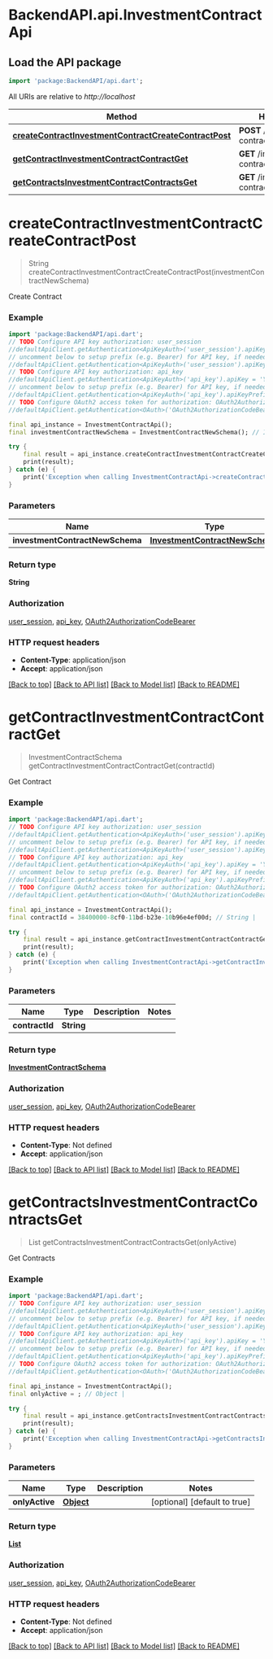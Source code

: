 # BackendAPI.api.InvestmentContractApi

## Load the API package
```dart
import 'package:BackendAPI/api.dart';
```

All URIs are relative to *http://localhost*

 Method                                                                                                                                | HTTP request                                  | Description     
---------------------------------------------------------------------------------------------------------------------------------------|-----------------------------------------------|-----------------
 [**createContractInvestmentContractCreateContractPost**](InvestmentContractApi.md#createcontractinvestmentcontractcreatecontractpost) | **POST** /investment-contract/create_contract | Create Contract 
 [**getContractInvestmentContractContractGet**](InvestmentContractApi.md#getcontractinvestmentcontractcontractget)                     | **GET** /investment-contract/contract         | Get Contract    
 [**getContractsInvestmentContractContractsGet**](InvestmentContractApi.md#getcontractsinvestmentcontractcontractsget)                 | **GET** /investment-contract/contracts        | Get Contracts   


# **createContractInvestmentContractCreateContractPost**
> String createContractInvestmentContractCreateContractPost(investmentContractNewSchema)

Create Contract

### Example
```dart
import 'package:BackendAPI/api.dart';
// TODO Configure API key authorization: user_session
//defaultApiClient.getAuthentication<ApiKeyAuth>('user_session').apiKey = 'YOUR_API_KEY';
// uncomment below to setup prefix (e.g. Bearer) for API key, if needed
//defaultApiClient.getAuthentication<ApiKeyAuth>('user_session').apiKeyPrefix = 'Bearer';
// TODO Configure API key authorization: api_key
//defaultApiClient.getAuthentication<ApiKeyAuth>('api_key').apiKey = 'YOUR_API_KEY';
// uncomment below to setup prefix (e.g. Bearer) for API key, if needed
//defaultApiClient.getAuthentication<ApiKeyAuth>('api_key').apiKeyPrefix = 'Bearer';
// TODO Configure OAuth2 access token for authorization: OAuth2AuthorizationCodeBearer
//defaultApiClient.getAuthentication<OAuth>('OAuth2AuthorizationCodeBearer').accessToken = 'YOUR_ACCESS_TOKEN';

final api_instance = InvestmentContractApi();
final investmentContractNewSchema = InvestmentContractNewSchema(); // InvestmentContractNewSchema | 

try {
    final result = api_instance.createContractInvestmentContractCreateContractPost(investmentContractNewSchema);
    print(result);
} catch (e) {
    print('Exception when calling InvestmentContractApi->createContractInvestmentContractCreateContractPost: $e\n');
}
```

### Parameters

 Name                            | Type                                                              | Description | Notes 
---------------------------------|-------------------------------------------------------------------|-------------|-------
 **investmentContractNewSchema** | [**InvestmentContractNewSchema**](InvestmentContractNewSchema.md) |             |

### Return type

**String**

### Authorization

[user_session](../README.md#user_session), [api_key](../README.md#api_key), [OAuth2AuthorizationCodeBearer](../README.md#OAuth2AuthorizationCodeBearer)

### HTTP request headers

- **Content-Type**: application/json
- **Accept**: application/json

[[Back to top]](#) [[Back to API list]](../README.md#documentation-for-api-endpoints) [[Back to Model list]](../README.md#documentation-for-models) [[Back to README]](../README.md)

# **getContractInvestmentContractContractGet**
> InvestmentContractSchema getContractInvestmentContractContractGet(contractId)

Get Contract

### Example
```dart
import 'package:BackendAPI/api.dart';
// TODO Configure API key authorization: user_session
//defaultApiClient.getAuthentication<ApiKeyAuth>('user_session').apiKey = 'YOUR_API_KEY';
// uncomment below to setup prefix (e.g. Bearer) for API key, if needed
//defaultApiClient.getAuthentication<ApiKeyAuth>('user_session').apiKeyPrefix = 'Bearer';
// TODO Configure API key authorization: api_key
//defaultApiClient.getAuthentication<ApiKeyAuth>('api_key').apiKey = 'YOUR_API_KEY';
// uncomment below to setup prefix (e.g. Bearer) for API key, if needed
//defaultApiClient.getAuthentication<ApiKeyAuth>('api_key').apiKeyPrefix = 'Bearer';
// TODO Configure OAuth2 access token for authorization: OAuth2AuthorizationCodeBearer
//defaultApiClient.getAuthentication<OAuth>('OAuth2AuthorizationCodeBearer').accessToken = 'YOUR_ACCESS_TOKEN';

final api_instance = InvestmentContractApi();
final contractId = 38400000-8cf0-11bd-b23e-10b96e4ef00d; // String | 

try {
    final result = api_instance.getContractInvestmentContractContractGet(contractId);
    print(result);
} catch (e) {
    print('Exception when calling InvestmentContractApi->getContractInvestmentContractContractGet: $e\n');
}
```

### Parameters

 Name           | Type       | Description | Notes 
----------------|------------|-------------|-------
 **contractId** | **String** |             |

### Return type

[**InvestmentContractSchema**](InvestmentContractSchema.md)

### Authorization

[user_session](../README.md#user_session), [api_key](../README.md#api_key), [OAuth2AuthorizationCodeBearer](../README.md#OAuth2AuthorizationCodeBearer)

### HTTP request headers

- **Content-Type**: Not defined
- **Accept**: application/json

[[Back to top]](#) [[Back to API list]](../README.md#documentation-for-api-endpoints) [[Back to Model list]](../README.md#documentation-for-models) [[Back to README]](../README.md)

# **getContractsInvestmentContractContractsGet**
> List<InvestmentContractSchema> getContractsInvestmentContractContractsGet(onlyActive)

Get Contracts

### Example
```dart
import 'package:BackendAPI/api.dart';
// TODO Configure API key authorization: user_session
//defaultApiClient.getAuthentication<ApiKeyAuth>('user_session').apiKey = 'YOUR_API_KEY';
// uncomment below to setup prefix (e.g. Bearer) for API key, if needed
//defaultApiClient.getAuthentication<ApiKeyAuth>('user_session').apiKeyPrefix = 'Bearer';
// TODO Configure API key authorization: api_key
//defaultApiClient.getAuthentication<ApiKeyAuth>('api_key').apiKey = 'YOUR_API_KEY';
// uncomment below to setup prefix (e.g. Bearer) for API key, if needed
//defaultApiClient.getAuthentication<ApiKeyAuth>('api_key').apiKeyPrefix = 'Bearer';
// TODO Configure OAuth2 access token for authorization: OAuth2AuthorizationCodeBearer
//defaultApiClient.getAuthentication<OAuth>('OAuth2AuthorizationCodeBearer').accessToken = 'YOUR_ACCESS_TOKEN';

final api_instance = InvestmentContractApi();
final onlyActive = ; // Object | 

try {
    final result = api_instance.getContractsInvestmentContractContractsGet(onlyActive);
    print(result);
} catch (e) {
    print('Exception when calling InvestmentContractApi->getContractsInvestmentContractContractsGet: $e\n');
}
```

### Parameters

 Name           | Type              | Description | Notes                        
----------------|-------------------|-------------|------------------------------
 **onlyActive** | [**Object**](.md) |             | [optional] [default to true] 

### Return type

[**List<InvestmentContractSchema>**](InvestmentContractSchema.md)

### Authorization

[user_session](../README.md#user_session), [api_key](../README.md#api_key), [OAuth2AuthorizationCodeBearer](../README.md#OAuth2AuthorizationCodeBearer)

### HTTP request headers

- **Content-Type**: Not defined
- **Accept**: application/json

[[Back to top]](#) [[Back to API list]](../README.md#documentation-for-api-endpoints) [[Back to Model list]](../README.md#documentation-for-models) [[Back to README]](../README.md)


